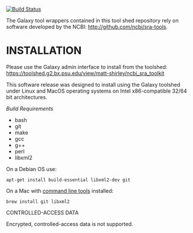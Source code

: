 [![Build Status](https://travis-ci.org/mdshw5/sra-tools-galaxy.svg?branch=master)](https://travis-ci.org/mdshw5/sra-tools-galaxy)

The Galaxy tool wrappers contained in this tool shed repository rely on software developed by
the NCBI: http://github.com/ncbi/sra-tools.

# INSTALLATION

Please use the Galaxy admin interface to install from the toolshed: https://toolshed.g2.bx.psu.edu/view/matt-shirley/ncbi_sra_toolkit

This software release was designed to install using the Galaxy toolshed under Linux and MacOS operating systems on Intel x86-compatible 32/64 bit architectures.

*Build Requirements*

- bash
- git
- make
- gcc
- g++
- perl
- libxml2

On a Debian OS use:

    apt-get install build-essential libxml2-dev git

On a Mac with [command line tools](https://developer.apple.com/downloads/index.action) installed:

    brew install git libxml2

CONTROLLED-ACCESS DATA

Encrypted, controlled-access data is not supported.
